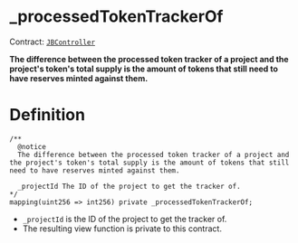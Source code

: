 # _processedTokenTrackerOf

Contract: [`JBController`](../)​‌

**The difference between the processed token tracker of a project and the project's token's total supply is the amount of tokens that still need to have reserves minted against them.**

# Definition

```solidity
/**
  @notice
  The difference between the processed token tracker of a project and the project's token's total supply is the amount of tokens that still need to have reserves minted against them.

  _projectId The ID of the project to get the tracker of.
*/
mapping(uint256 => int256) private _processedTokenTrackerOf;
```

* `_projectId` is the ID of the project to get the tracker of.
* The resulting view function is private to this contract. 